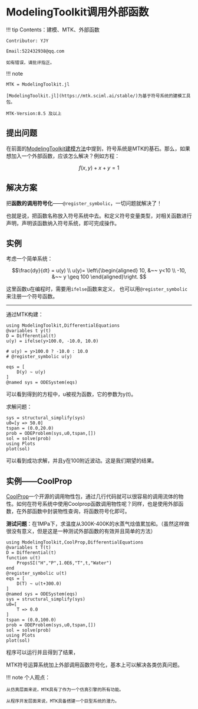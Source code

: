 # ModelingToolkit调用外部函数

!!! tip
    Contents：建模、MTK、外部函数

    Contributor: YJY

    Email:522432938@qq.com

    如有错误，请批评指正。

!!! note

    MTK = ModelingToolkit.jl

    [ModelingToolkit.jl](https://mtk.sciml.ai/stable/)为基于符号系统的建模工具包。

    MTK-Version:8.5 及以上

## 提出问题

在前面的[ModelingToolkit建模方法](./MTK_intro.md)中提到，符号系统是MTK的基石。那么，如果想加入一个外部函数，应该怎么解决？例如方程：

$$f(x,y) + x + y = 1$$

## 解决方案

把**函数的调用符号化**——`@register_symbolic`，一切问题就解决了！

也就是说，把函数名称放入符号系统中去。和定义符号变量类型，对相关函数进行声明，声明该函数纳入符号系统，即可完成操作。

## 实例

考虑一个简单系统：

```math
\frac{dy}{dt}  = u(y) \\ u(y)= \left\{\begin{aligned}
10, &~~ y<10 \\
-10, &~~ y \geq 100
\end{aligned}\right. 
```

这里函数u在编程时，需要用`ifelse`函数来定义， 也可以用`@register_symbolic`来注册一个符号函数。

---

通过MTK构建：

```@example e1
using ModelingToolkit,DifferentialEquations
@variables t y(t)
D = Differential(t)
u(y) = ifelse(y>100.0, -10.0, 10.0)

# u(y) = y>100.0 ? -10.0 : 10.0
# @register_symbolic u(y)

eqs = [
    D(y) ~ u(y)
]
@named sys = ODESystem(eqs)
```

可以看到得到的方程中，u被视为函数，它的参数为y(t)。


求解问题：

```@example e1
sys = structural_simplify(sys)
u0=[y => 50.0]
tspan = (0.0,20.0)
prob = ODEProblem(sys,u0,tspan,[])
sol = solve(prob)
using Plots
plot(sol)
```

可以看到成功求解，并且y在100附近波动。这是我们期望的结果。

## 实例——CoolProp

[CoolProp](../Tools/CoolProp.md)一个开源的调用物性包，通过几行代码就可以很容易的调用流体的物性。如何在符号系统中使用Coolprop函数调用物性呢？同样，也是使用外部函数，在外部函数中封装物性查询，将函数符号化即可。

**测试问题**：在1MPa下，求温度从300K-400K的水蒸气焓值累加和。（虽然这样做很没有意义，但是这是一种测试外部函数的有效并且简单的方法）

```@example coolprop
using ModelingToolkit,CoolProp,DifferentialEquations
@variables t T(t)
D = Differential(t)
function u(t)
    PropsSI("H","P",1.0E6,"T",t,"Water")
end
@register_symbolic u(t)
eqs = [
    D(T) ~ u(t+300.0)
]
@named sys = ODESystem(eqs)
sys = structural_simplify(sys)
u0=[
    T => 0.0
]
tspan = (0.0,100.0)
prob = ODEProblem(sys,u0,tspan,[])
sol = solve(prob)
using Plots
plot(sol)
```

程序可以运行并且得到了结果，

MTK符号运算系统加上外部调用函数符号化，基本上可以解决各类仿真问题。

!!! note
    个人观点：

    从仿真层面来说，MTK具有了作为一个仿真引擎的所有功能。

    从程序开发层面来说，MTK具备搭建一个巨型系统的潜力。
